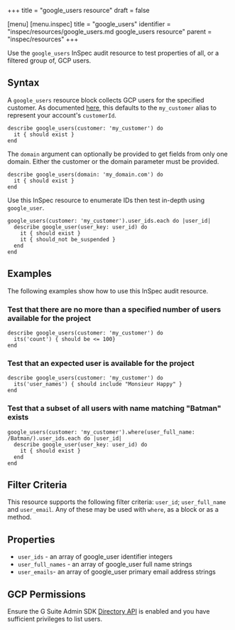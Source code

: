 +++
title = "google_users resource"
draft = false

[menu]
  [menu.inspec]
    title = "google_users"
    identifier = "inspec/resources/google_users.md google_users resource"
    parent = "inspec/resources"
+++


Use the `google_users` InSpec audit resource to test properties of all, or a filtered group of, GCP users.


## Syntax

A `google_users` resource block collects GCP users for the specified customer.  As documented [here](https://developers.google.com/admin-sdk/directory/v1/reference/users/list), this defaults to the `my_customer` alias to represent your account's `customerId`.

    describe google_users(customer: 'my_customer') do
      it { should exist }
    end

The `domain` argument can optionally be provided to get fields from only one domain. Either the customer or the domain parameter must be provided. 

    describe google_users(domain: 'my_domain.com') do
      it { should exist }
    end

Use this InSpec resource to enumerate IDs then test in-depth using `google_user`.

    google_users(customer: 'my_customer').user_ids.each do |user_id|
      describe google_user(user_key: user_id) do
        it { should exist }
        it { should_not be_suspended }
      end
    end


## Examples

The following examples show how to use this InSpec audit resource.

### Test that there are no more than a specified number of users available for the project

    describe google_users(customer: 'my_customer') do
      its('count') { should be <= 100}
    end

### Test that an expected user is available for the project

    describe google_users(customer: 'my_customer') do
      its('user_names') { should include "Monsieur Happy" }
    end

### Test that a subset of all users with name matching "Batman" exists

    google_users(customer: 'my_customer').where(user_full_name: /Batman/).user_ids.each do |user_id|
      describe google_user(user_key: user_id) do
        it { should exist }
      end
    end
    

## Filter Criteria

This resource supports the following filter criteria:  `user_id`; `user_full_name` and `user_email`. Any of these may be used with `where`, as a block or as a method.

## Properties

*  `user_ids` - an array of google_user identifier integers
*  `user_full_names` - an array of google_user full name strings
*  `user_emails`- an array of google_user primary email address strings



## GCP Permissions

Ensure the G Suite Admin SDK [Directory API](https://developers.google.com/admin-sdk/directory/) is enabled and you have sufficient privileges to list users.
